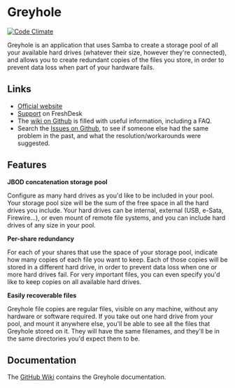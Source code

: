 Greyhole
========

[![Code Climate](https://codeclimate.com/github/gboudreau/Greyhole.png)](https://codeclimate.com/github/gboudreau/Greyhole)

Greyhole is an application that uses Samba to create a storage pool of all your available hard drives (whatever their size, however they're connected), and allows you to create redundant copies of the files you store, in order to prevent data loss when part of your hardware fails.

Links
-----
* [Official website](https://www.greyhole.net/)
* [Support](https://greyhole.freshdesk.com/) on FreshDesk
* The [wiki on Github](https://github.com/gboudreau/Greyhole/wiki#get-help-or-resolve-a-problem) is filled with useful information, including a FAQ.
* Search the [Issues on Github](https://github.com/gboudreau/Greyhole/issues?q=is%3Aissue), to see if someone else had the same problem in the past, and what the resolution/workarounds were suggested.


Features
--------

__JBOD concatenation storage pool__

Configure as many hard drives as you'd like to be included in your pool. Your storage pool size will be the sum of the free space in all the hard drives you include. Your hard drives can be internal, external (USB, e-Sata, Firewire...), or even mount of remote file systems, and you can include hard drives of any size in your pool.

__Per-share redundancy__

For each of your shares that use the space of your storage pool, indicate how many copies of each file you want to keep. Each of those copies will be stored in a different hard drive, in order to prevent data loss when one or more hard drives fail. For very important files, you can even specify you'd like to keep copies on all available hard drives.

__Easily recoverable files__

Greyhole file copies are regular files, visible on any machine, without any hardware or software required. If you take out one hard drive from your pool, and mount it anywhere else, you'll be able to see all the files that Greyhole stored on it. They will have the same filenames, and they'll be in the same directories you'd expect them to be.

Documentation
-------------
The [GitHub Wiki](https://github.com/gboudreau/Greyhole/wiki) contains the Greyhole documentation.
